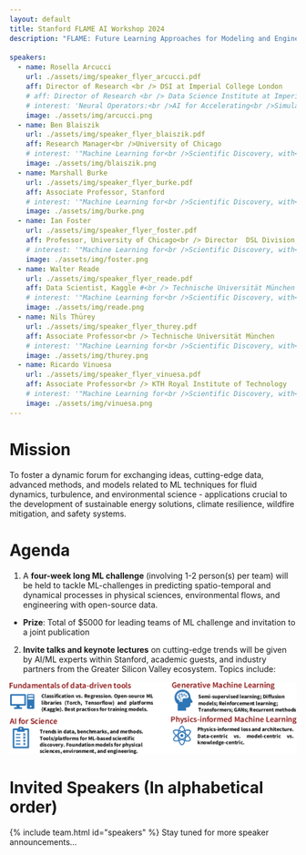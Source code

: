 ```yaml
---
layout: default
title: Stanford FLAME AI Workshop 2024
description: "FLAME: Future Learning Approaches for Modeling and Engineering"

speakers:
  - name: Rosella Arcucci
    url: ./assets/img/speaker_flyer_arcucci.pdf
    aff: Director of Research <br /> DSI at Imperial College London
    # aff: Director of Research <br /> Data Science Institute at Imperial College London
    # interest: 'Neural Operators:<br />AI for Accelerating<br />Simulation and Design'
    image: ./assets/img/arcucci.png
  - name: Ben Blaiszik
    url: ./assets/img/speaker_flyer_blaiszik.pdf
    aff: Research Manager<br />University of Chicago
    # interest: '"Machine Learning for<br />Scientific Discovery, with<br />Applications in Fluid Mechanics"'
    image: ./assets/img/blaiszik.png
  - name: Marshall Burke
    url: ./assets/img/speaker_flyer_burke.pdf
    aff: Associate Professor, Stanford
    # interest: '"Machine Learning for<br />Scientific Discovery, with<br />Applications in Fluid Mechanics"'
    image: ./assets/img/burke.png
  - name: Ian Foster
    url: ./assets/img/speaker_flyer_foster.pdf
    aff: Professor, University of Chicago<br /> Director  DSL Division, Argonne
    # interest: '"Machine Learning for<br />Scientific Discovery, with<br />Applications in Fluid Mechanics"'
    image: ./assets/img/foster.png
  - name: Walter Reade
    url: ./assets/img/speaker_flyer_reade.pdf
    aff: Data Scientist, Kaggle #<br /> Technische Universität München
    # interest: '"Machine Learning for<br />Scientific Discovery, with<br />Applications in Fluid Mechanics"'
    image: ./assets/img/reade.png
  - name: Nils Thürey
    url: ./assets/img/speaker_flyer_thurey.pdf
    aff: Associate Professor<br /> Technische Universität München
    # interest: '"Machine Learning for<br />Scientific Discovery, with<br />Applications in Fluid Mechanics"'
    image: ./assets/img/thurey.png
  - name: Ricardo Vinuesa
    url: ./assets/img/speaker_flyer_vinuesa.pdf
    aff: Associate Professor<br /> KTH Royal Institute of Technology
    # interest: '"Machine Learning for<br />Scientific Discovery, with<br />Applications in Fluid Mechanics"'
    image: ./assets/img/vinuesa.png
---
```

<!-- # Apply now
We invite Computational, Fluid Dynamics, Combustion, or AI/ML researchers worldwide  to join us at this virtual/hybrid workshop by [signing up here!](https://www.eventbrite.com/e/stanford-flame-ai-workshop-2023-tickets-593756701277) -->

# Mission
<!-- To foster a dynamic forum for exchanging ideas, data, methods, and models related to ML techniques for fluid dynamics, turbulence, and environmental flow - fields crucial to the development of energy, climate, wildfire mitigation and safety systems. -->
To foster a dynamic forum for exchanging ideas, cutting-edge data, advanced methods, and models related to ML techniques for fluid dynamics, turbulence, and environmental science - applications crucial to the development of sustainable energy solutions, climate resilience, wildfire mitigation, and safety systems.


# Agenda
1. A **four-week long ML challenge** (involving 1-2 person(s) per team) will be held to tackle ML-challenges in predicting spatio-temporal and dynamical processes in physical sciences, environmental flows, and engineering with open-source data.
- **Prize**: Total of $5000 for leading teams of ML challenge and invitation to a joint publication
2. **Invite talks and keynote lectures** on cutting-edge trends will be given by AI/ML experts within Stanford, academic guests,
and industry partners from the Greater Silicon Valley ecosystem. Topics include:

![topics](./assets/img/topics.png)

# Invited Speakers (In alphabetical order)
{% include team.html id="speakers" %}
Stay tuned for more speaker announcements...


<!-- Stay tuned for the speaker announcements... -->

